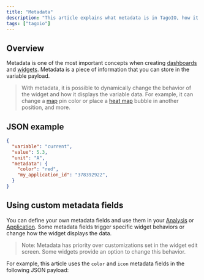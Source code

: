 ```yaml
---
title: "Metadata"
description: "This article explains what metadata is in TagoIO, how it can be used inside variable payloads to change widget behavior and appearance, and provides a JSON example illustrating metadata fields."
tags: ["tagoio"]
---
```


## Overview

Metadata is one of the most important concepts when creating [dashboards](link-to-dashboards) and [widgets](link-to-widgets). Metadata is a piece of information that you can store in the variable payload.

> With metadata, it is possible to dynamically change the behavior of the widget and how it displays the variable data. For example, it can change a [map](link-to-map) pin color or place a [heat map](link-to-heat-map) bubble in another position, and more.

## JSON example

```json
{
  "variable": "current",
  "value": 5.3,
  "unit": "A",
  "metadata": {
    "color": "red",
    "my_application_id": "378392922",
  }
}
```

## Using custom metadata fields

You can define your own metadata fields and use them in your [Analysis](link-to-analysis) or [Application](link-to-application). Some metadata fields trigger specific widget behaviors or change how the widget displays the data.

> Note: Metadata has priority over customizations set in the widget edit screen. Some widgets provide an option to change this behavior.

For example, this article uses the `color` and `icon` metadata fields in the following JSON payload: